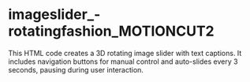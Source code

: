 # imageslider_-rotatingfashion_MOTIONCUT2
This HTML code creates a 3D rotating image slider with text captions. It includes navigation buttons for manual control and auto-slides every 3 seconds, pausing during user interaction.
